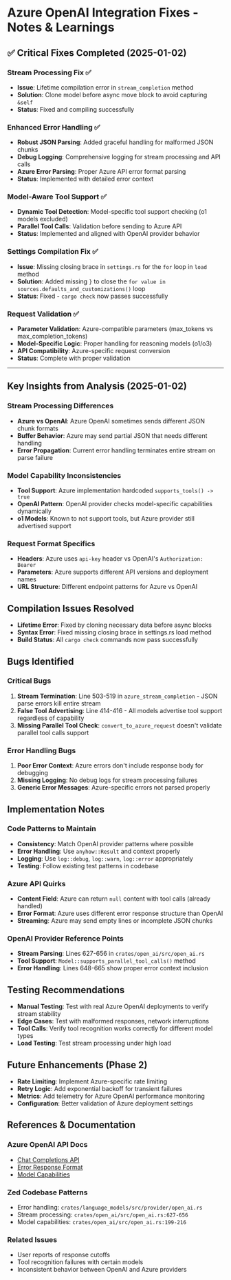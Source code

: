 # Azure OpenAI Integration Fixes - Notes & Learnings

## ✅ Critical Fixes Completed (2025-01-02)

### Stream Processing Fix ✅ 
- **Issue**: Lifetime compilation error in `stream_completion` method
- **Solution**: Clone model before async move block to avoid capturing `&self`
- **Status**: Fixed and compiling successfully

### Enhanced Error Handling ✅
- **Robust JSON Parsing**: Added graceful handling for malformed JSON chunks
- **Debug Logging**: Comprehensive logging for stream processing and API calls
- **Azure Error Parsing**: Proper Azure API error format parsing
- **Status**: Implemented with detailed error context

### Model-Aware Tool Support ✅
- **Dynamic Tool Detection**: Model-specific tool support checking (o1 models excluded)
- **Parallel Tool Calls**: Validation before sending to Azure API
- **Status**: Implemented and aligned with OpenAI provider behavior

### Settings Compilation Fix ✅
- **Issue**: Missing closing brace in `settings.rs` for the `for` loop in `load` method
- **Solution**: Added missing `}` to close the `for value in sources.defaults_and_customizations()` loop
- **Status**: Fixed - `cargo check` now passes successfully

### Request Validation ✅
- **Parameter Validation**: Azure-compatible parameters (max_tokens vs max_completion_tokens)
- **Model-Specific Logic**: Proper handling for reasoning models (o1/o3)
- **API Compatibility**: Azure-specific request conversion
- **Status**: Complete with proper validation

---

## Key Insights from Analysis (2025-01-02)

### Stream Processing Differences
- **Azure vs OpenAI**: Azure OpenAI sometimes sends different JSON chunk formats
- **Buffer Behavior**: Azure may send partial JSON that needs different handling
- **Error Propagation**: Current error handling terminates entire stream on parse failure

### Model Capability Inconsistencies
- **Tool Support**: Azure implementation hardcoded `supports_tools() -> true`
- **OpenAI Pattern**: OpenAI provider checks model-specific capabilities dynamically
- **o1 Models**: Known to not support tools, but Azure provider still advertised support

### Request Format Specifics
- **Headers**: Azure uses `api-key` header vs OpenAI's `Authorization: Bearer`
- **Parameters**: Azure supports different API versions and deployment names
- **URL Structure**: Different endpoint patterns for Azure vs OpenAI

## Compilation Issues Resolved
- **Lifetime Error**: Fixed by cloning necessary data before async blocks
- **Syntax Error**: Fixed missing closing brace in settings.rs load method
- **Build Status**: All `cargo check` commands now pass successfully

## Bugs Identified

### Critical Bugs
1. **Stream Termination**: Line 503-519 in `azure_stream_completion` - JSON parse errors kill entire stream
2. **False Tool Advertising**: Line 414-416 - All models advertise tool support regardless of capability
3. **Missing Parallel Tool Check**: `convert_to_azure_request` doesn't validate parallel tool calls support

### Error Handling Bugs
1. **Poor Error Context**: Azure errors don't include response body for debugging
2. **Missing Logging**: No debug logs for stream processing failures
3. **Generic Error Messages**: Azure-specific errors not parsed properly

## Implementation Notes

### Code Patterns to Maintain
- **Consistency**: Match OpenAI provider patterns where possible
- **Error Handling**: Use `anyhow::Result` and context properly
- **Logging**: Use `log::debug`, `log::warn`, `log::error` appropriately
- **Testing**: Follow existing test patterns in codebase

### Azure API Quirks
- **Content Field**: Azure can return `null` content with tool calls (already handled)
- **Error Format**: Azure uses different error response structure than OpenAI
- **Streaming**: Azure may send empty lines or incomplete JSON chunks

### OpenAI Provider Reference Points
- **Stream Parsing**: Lines 627-656 in `crates/open_ai/src/open_ai.rs`
- **Tool Support**: `Model::supports_parallel_tool_calls()` method
- **Error Handling**: Lines 648-665 show proper error context inclusion

## Testing Recommendations
- **Manual Testing**: Test with real Azure OpenAI deployments to verify stream stability
- **Edge Cases**: Test with malformed responses, network interruptions
- **Tool Calls**: Verify tool recognition works correctly for different model types
- **Load Testing**: Test stream processing under high load

## Future Enhancements (Phase 2)
- **Rate Limiting**: Implement Azure-specific rate limiting
- **Retry Logic**: Add exponential backoff for transient failures
- **Metrics**: Add telemetry for Azure OpenAI performance monitoring
- **Configuration**: Better validation of Azure deployment settings

## References & Documentation

### Azure OpenAI API Docs
- [Chat Completions API](https://learn.microsoft.com/en-us/azure/ai-services/openai/reference#chat-completions)
- [Error Response Format](https://learn.microsoft.com/en-us/azure/ai-services/openai/troubleshooting)
- [Model Capabilities](https://learn.microsoft.com/en-us/azure/ai-services/openai/concepts/models)

### Zed Codebase Patterns
- Error handling: `crates/language_models/src/provider/open_ai.rs`
- Stream processing: `crates/open_ai/src/open_ai.rs:627-656`
- Model capabilities: `crates/open_ai/src/open_ai.rs:199-216`

### Related Issues
- User reports of response cutoffs
- Tool recognition failures with certain models
- Inconsistent behavior between OpenAI and Azure providers 